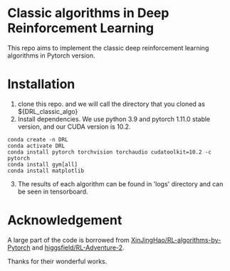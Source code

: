 # Classic algorithms in Deep Reinforcement Learning
This repo aims to implement the classic deep reinforcement learning algorithms in Pytorch version.
# Installation
1. clone this repo. and we will call the directory that you cloned as ${DRL_classic_algo}
2. Install dependencies. We use python 3.9 and pytorch 1.11.0 stable version, and our CUDA version is 10.2.
```angular2html
conda create -n DRL 
conda activate DRL
conda install pytorch torchvision torchaudio cudatoolkit=10.2 -c pytorch
conda install gym[all]
conda install matplotlib
```
3. The results of each algorithm can be found in 'logs' directory and can be seen in tensorboard.

# Acknowledgement
A large part of the code is borrowed from [XinJingHao/RL-algorithms-by-Pytorch](https://github.com/XinJingHao/RL-Algorithms-by-Pytorch) and
[higgsfield/RL-Adventure-2](https://github.com/higgsfield/RL-Adventure-2).

Thanks for their wonderful works.


